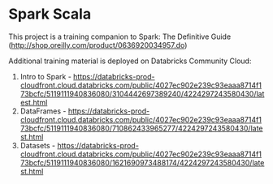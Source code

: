 # Spark Scala

This project is a training companion to Spark: The Definitive Guide (http://shop.oreilly.com/product/0636920034957.do)

Additional training material is deployed on Databricks Community Cloud:

1. Intro to Spark - https://databricks-prod-cloudfront.cloud.databricks.com/public/4027ec902e239c93eaaa8714f173bcfc/5119111940836080/3104442697389240/4224297243580430/latest.html
2. DataFrames - https://databricks-prod-cloudfront.cloud.databricks.com/public/4027ec902e239c93eaaa8714f173bcfc/5119111940836080/710862433965277/4224297243580430/latest.html
3. Datasets - https://databricks-prod-cloudfront.cloud.databricks.com/public/4027ec902e239c93eaaa8714f173bcfc/5119111940836080/1621690973488174/4224297243580430/latest.html
